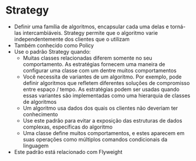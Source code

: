 # Strategy

- Definir uma família de algoritmos, encapsular cada uma delas e torná-las intercambiáveis. Strategy permite que o algoritmo varie independentemente dos clientes que o utilizam
- Também conhecido como Policy
- Use o padrão Strategy quando:
  - Muitas classes relacionadas diferem somente no seu comportamento. As estratégias fornecem uma maneira de configurar uma classe com um dentre muitos comportamentos
  - Você necessita de variantes de um algoritmo. Por exemplo, pode definir algoritmos que refletem diferentes soluções de compromisso entre espaço / tempo. As estratégias podem ser usadas quando essas variantes são implementadas como uma hierarquia de classes de algoritmos
  - Um algoritmo usa dados dos quais os clientes não deveriam ter conhecimento
  - Use este padrão para evitar a exposição das estruturas de dados complexas, específicas do algoritmo
  - Uma classe define muitos comportamentos, e estes aparecem em suas operações como múltiplos comandos condicionais da linguagem
- Este padrão está relacionado com Flyweight
